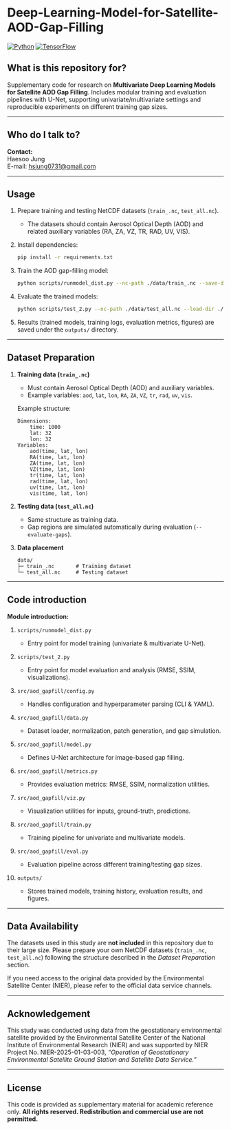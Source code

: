 # Deep-Learning-Model-for-Satellite-AOD-Gap-Filling

[![Python](https://img.shields.io/badge/python-3.9+-blue.svg)](https://www.python.org/)
[![TensorFlow](https://img.shields.io/badge/TensorFlow-2.11-orange.svg)](https://www.tensorflow.org/)

## What is this repository for?
Supplementary code for research on **Multivariate Deep Learning Models for Satellite AOD Gap Filling**.  Includes modular training and evaluation pipelines with U-Net, supporting univariate/multivariate settings  and reproducible experiments on different training gap sizes.


---

## Who do I talk to?
**Contact:**  
Haesoo Jung  
E-mail: hsjung0731@gmail.com  

---

## Usage
1. Prepare training and testing NetCDF datasets (`train_.nc`, `test_all.nc`).  
   - The datasets should contain Aerosol Optical Depth (AOD) and related auxiliary variables (RA, ZA, VZ, TR, RAD, UV, VIS).  

2. Install dependencies:  
   ```bash
   pip install -r requirements.txt
   ```

3. Train the AOD gap-filling model:

   ```bash
   python scripts/runmodel_dist.py --nc-path ./data/train_.nc --save-dir ./outputs
   ```

4. Evaluate the trained models:

   ```bash
   python scripts/test_2.py --nc-path ./data/test_all.nc --load-dir ./outputs
   ```

5. Results (trained models, training logs, evaluation metrics, figures) are saved under the `outputs/` directory.

---

## Dataset Preparation

1. **Training data (`train_.nc`)**

   * Must contain Aerosol Optical Depth (AOD) and auxiliary variables.
   * Example variables: `aod`, `lat`, `lon`, `RA`, `ZA`, `VZ`, `tr`, `rad`, `uv`, `vis`.

   Example structure:

   ```
   Dimensions:
       time: 1000
       lat: 32
       lon: 32
   Variables:
       aod(time, lat, lon)
       RA(time, lat, lon)
       ZA(time, lat, lon)
       VZ(time, lat, lon)
       tr(time, lat, lon)
       rad(time, lat, lon)
       uv(time, lat, lon)
       vis(time, lat, lon)
   ```

2. **Testing data (`test_all.nc`)**

   * Same structure as training data.
   * Gap regions are simulated automatically during evaluation (`--evaluate-gaps`).

3. **Data placement**

   ```
   data/
   ├─ train_.nc       # Training dataset
   └─ test_all.nc     # Testing dataset
   ```

---

## Code introduction

**Module introduction:**

1. `scripts/runmodel_dist.py`

   * Entry point for model training (univariate & multivariate U-Net).

2. `scripts/test_2.py`

   * Entry point for model evaluation and analysis (RMSE, SSIM, visualizations).

3. `src/aod_gapfill/config.py`

   * Handles configuration and hyperparameter parsing (CLI & YAML).

4. `src/aod_gapfill/data.py`

   * Dataset loader, normalization, patch generation, and gap simulation.

5. `src/aod_gapfill/model.py`

   * Defines U-Net architecture for image-based gap filling.

6. `src/aod_gapfill/metrics.py`

   * Provides evaluation metrics: RMSE, SSIM, normalization utilities.

7. `src/aod_gapfill/viz.py`

   * Visualization utilities for inputs, ground-truth, predictions.

8. `src/aod_gapfill/train.py`

   * Training pipeline for univariate and multivariate models.

9. `src/aod_gapfill/eval.py`

   * Evaluation pipeline across different training/testing gap sizes.

10. `outputs/`

    * Stores trained models, training history, evaluation results, and figures.

---

## Data Availability

The datasets used in this study are **not included** in this repository due to their large size.
Please prepare your own NetCDF datasets (`train_.nc`, `test_all.nc`) following the structure described in the *Dataset Preparation* section.

If you need access to the original data provided by the Environmental Satellite Center (NIER), please refer to the official data service channels.

---

## Acknowledgement

This study was conducted using data from the geostationary environmental satellite provided by the Environmental Satellite Center of the National Institute of Environmental Research (NIER) and was supported by NIER Project No. NIER-2025-01-03-003, *“Operation of Geostationary Environmental Satellite Ground Station and Satellite Data Service.”*

---

## License

This code is provided as supplementary material for academic reference only.
**All rights reserved. Redistribution and commercial use are not permitted.**


